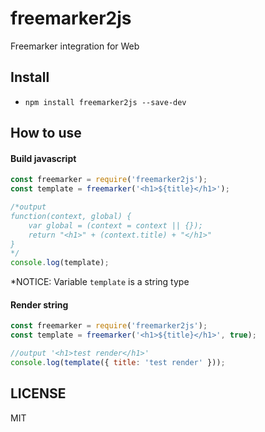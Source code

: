 # freemarker2js

Freemarker integration for Web

## Install

  - `npm install freemarker2js --save-dev`

## How to use

#### Build javascript
```javascript
const freemarker = require('freemarker2js');
const template = freemarker('<h1>${title}</h1>');

/*output
function(context, global) {
    var global = (context = context || {});
    return "<h1>" + (context.title) + "</h1>"
}
*/
console.log(template);
```
*NOTICE: Variable ```template``` is a string type

#### Render string
```javascript
const freemarker = require('freemarker2js');
const template = freemarker('<h1>${title}</h1>', true);

//output '<h1>test render</h1>'
console.log(template({ title: 'test render' }));
```

## LICENSE
MIT
